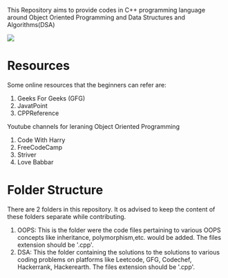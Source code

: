 This Repository aims to provide codes in C++ programming language around Object Oriented Programming and Data Structures and Algorithms(DSA)

<img src= "https://raw.githubusercontent.com/ossamamehmood/Hacktoberfest2023/main/.github/logo.png">

# Resources
Some online resources that the beginners can refer are:
1. Geeks For Geeks (GFG)
2. JavatPoint
3. CPPReference

Youtube channels for leraning Object Oriented Programming
1. Code With Harry
2. FreeCodeCamp
3. Striver
4. Love Babbar

# Folder Structure
There are 2 folders in this repository. It os advised to keep the content of these folders separate while contributing.
1. OOPS: This is the folder were the code files pertaining to various OOPS concepts like inheritance, polymorphism,etc.  would be added. The files extension should be '.cpp'.
2. DSA: This the folder containing the  solutions to the solutions to various coding problems on platforms like Leetcode, GFG, Codechef, Hackerrank, Hackerearth. The files extension should be '.cpp'.

